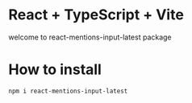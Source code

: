 # React + TypeScript + Vite

welcome to react-mentions-input-latest package

# How to install

`npm i react-mentions-input-latest`
